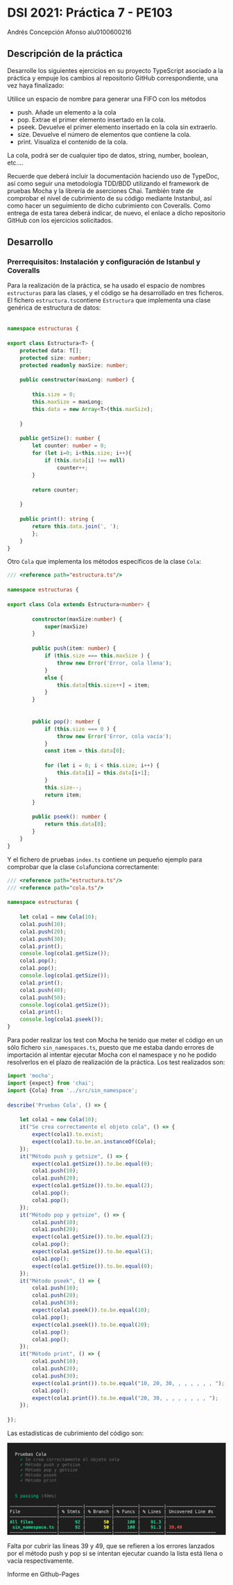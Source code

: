 # DSI 2021: Práctica 7 - PE103

Andrés Concepción Afonso
alu0100600216

## Descripción de la práctica

Desarrolle los siguientes ejercicios en su proyecto TypeScript asociado a la práctica y empuje los cambios al repositorio GitHub correspondiente, una vez haya finalizado:

Utilice un espacio de nombre para generar una FIFO con los métodos 

- push. Añade un elemento a la cola
- pop. Extrae el primer elemento insertado en la cola.
- pseek. Devuelve el primer elemento insertado en la cola sin extraerlo.
- size. Devuelve el número de elementos que contiene la cola.
- print. Visualiza el contenido de la cola.

La cola, podrá ser de cualquier tipo de datos, string, number, boolean, etc....

Recuerde que deberá incluir la documentación haciendo uso de TypeDoc, así como seguir una metodología TDD/BDD utilizando el framework de pruebas Mocha y la librería de aserciones Chai. También trate de comprobar el nivel de cubrimiento de su código mediante Instanbul, así como hacer un seguimiento de dicho cubrimiento con Coveralls. Como entrega de esta tarea deberá indicar, de nuevo, el enlace a dicho repositorio GitHub con los ejercicios solicitados.

## Desarrollo

### Prerrequisitos: Instalación y configuración de Istanbul y Coveralls

Para la realización de la práctica, se ha usado el espacio de nombres `estructuras` para las clases, y el código se ha desarrollado en tres ficheros. El fichero `estructura.ts`contiene `Estructura` que implementa una clase genérica de estructura de datos:

```typescript

namespace estructuras {

export class Estructura<T> {
    protected data: T[];
    protected size: number;
    protected readonly maxSize: number;
    
    public constructor(maxLong: number) {

        this.size = 0;
        this.maxSize = maxLong;
        this.data = new Array<T>(this.maxSize);
    
    }

    public getSize(): number {
        let counter: number = 0;
        for (let i=0; i<this.size; i++){
            if (this.data[i] !== null)
                counter++;
        } 
        
        return counter;

    }

    public print(): string {
        return this.data.join(', ');
        };
    }
}
```

Otro `Cola` que implementa los métodos específicos de la clase `Cola`:

```typescript
/// <reference path="estructura.ts"/>

namespace estructuras {

export class Cola extends Estructura<number> {
        
        constructor(maxSize:number) {
            super(maxSize)
        } 

        public push(item: number) {
            if (this.size === this.maxSize ) {
                throw new Error('Error, cola llena');
            } 
            else {
                this.data[this.size++] = item; 
            }
        }
        
    
        public pop(): number {
            if (this.size === 0 ) {
                throw new Error('Error, cola vacía');
            }
            const item = this.data[0];    
            
            for (let i = 0; i < this.size; i++) {
                this.data[i] = this.data[i+1];
            }
            this.size--;
            return item;
        }

        public pseek(): number {
            return this.data[0];
        }
    }
}
```
Y el fichero de pruebas `index.ts` contiene un pequeño ejemplo para comprobar que la clase `Cola`funciona correctamente:

```typescript
/// <reference path="estructura.ts"/>
/// <reference path="cola.ts"/>

namespace estructuras {

    let cola1 = new Cola(10);
    cola1.push(10);
    cola1.push(20);
    cola1.push(30);
    cola1.print();
    console.log(cola1.getSize());
    cola1.pop();
    cola1.pop();
    console.log(cola1.getSize());
    cola1.print();
    cola1.push(40);
    cola1.push(50);
    console.log(cola1.getSize());
    cola1.print();
    console.log(cola1.pseek());
}
```

Para poder realizar los test con Mocha he tenido que meter el código en un sólo fichero `sin_namespaces.ts`, puesto que me estaba dando errores de importación al intentar ejecutar Mocha con el namespace y no he podido resolverlos en el plazo de realización de la práctica. Los test realizados son: 

```javascript
import 'mocha';
import {expect} from 'chai';
import {Cola} from '../src/sin_namespace';

describe('Pruebas Cola', () => {
    
    let cola1 = new Cola(10); 
    it("Se crea correctamente el objeto cola", () => {
        expect(cola1).to.exist;
        expect(cola1).to.be.an.instanceOf(Cola);
    });
    it("Método push y getsize", () => {
        expect(cola1.getSize()).to.be.equal(0);
        cola1.push(10);
        cola1.push(20);
        expect(cola1.getSize()).to.be.equal(2);
        cola1.pop();
        cola1.pop();
    });
    it("Método pop y getsize", () => {
        cola1.push(10);
        cola1.push(20);
        expect(cola1.getSize()).to.be.equal(2);
        cola1.pop();
        expect(cola1.getSize()).to.be.equal(1);
        cola1.pop();
        expect(cola1.getSize()).to.be.equal(0);
    });
    it("Método pseek", () => {
        cola1.push(10);
        cola1.push(20);
        cola1.push(30);
        expect(cola1.pseek()).to.be.equal(10);
        cola1.pop();
        expect(cola1.pseek()).to.be.equal(20);
        cola1.pop();
        cola1.pop();
    });
    it("Método print", () => {
        cola1.push(10);
        cola1.push(20);
        cola1.push(30);
        expect(cola1.print()).to.be.equal("10, 20, 30, , , , , , , ");
        cola1.pop();
        expect(cola1.print()).to.be.equal("20, 30, , , , , , , , ");
    });

});
```

Las estadísticas de cubrimiento del código son:

![Istanbul](./docs/istanbul.png)

Falta por cubrir las líneas 39 y 49, que se refieren a los errores lanzados por el método push y pop si se intentan ejecutar cuando la lista está llena o vacía respectivamente.

Informe en Github-Pages

[]()